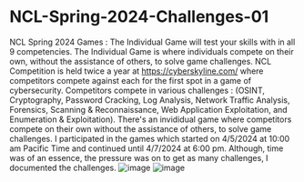 # NCL-Spring-2024-Challenges-01
NCL Spring 2024 Games : The Individual Game will test your skills with in all 9 competencies. The Individual Game is where individuals compete on their own, without the assistance of others, to solve game challenges.
NCL Competition is held twice a year at https://cyberskyline.com/ where competitors compete against each for the first spot in a game of cybersecurity. Competitors compete in various challenges : (OSINT, Cryptography, Password Cracking, Log Analysis, Network Traffic Analysis, Forensics, Scanning & Reconnaissance, Web Application Exploitation, and Enumeration & Exploitation). There's an invididual game where competitors compete on their own without the assistance of others, to solve game challenges. I participated in the games which started on 4/5/2024 at 10:00 am Pacific Time and continued until 4/7/2024 at 6:00 pm. Although, time was of an essence, the pressure was on to get as many challenges, I documented the challenges.
![image](https://github.com/babakmilani/NCL-Spring-2024-Challenges-01/assets/55906428/578d0cfe-7905-4ff8-a0ad-961e0995b572)
![image](https://github.com/babakmilani/NCL-Spring-2024-Challenges-01/assets/55906428/2b3d6a55-a562-45a5-b665-32dc27418195)
